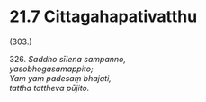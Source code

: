 # 21.7 Cittagahapativatthu

(303.)

326\. _Saddho sīlena sampanno,_  
_yasobhogasamappito;_  
_Yaṃ yaṃ padesaṃ bhajati,_  
_tattha tattheva pūjito._
